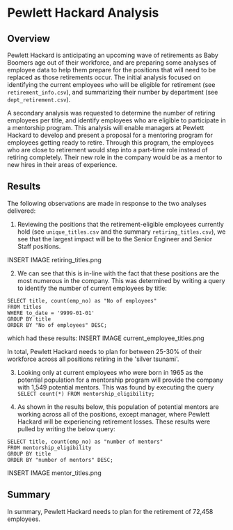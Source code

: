 # Pewlett Hackard Analysis
## Overview
Pewlett Hackard is anticipating an upcoming wave of retirements as Baby Boomers age out of their workforce, and are preparing some analyses of employee data to help them prepare for the positions that will need to be replaced as those retirements occur.  The initial analysis focused on identifying the current employees who will be eligible for retirement (see `retirement_info.csv`), and summarizing their number by department (see `dept_retirement.csv`). 

A secondary analysis was requested to determine the number of retiring employees per title, and identify employees who are eligible to participate in a mentorship program.  This analysis will enable managers at Pewlett Hackard to develop and present a proposal for a mentoring program for employees getting ready to retire. Through this program, the employees who are close to retirement would step into a part-time role instead of retiring completely. Their new role in the company would be as a mentor to new hires in their areas of experience. 

## Results
The following observations are made in response to the two analyses delivered:
 
1. Reviewing the positions that the retirement-eligible employees currently hold (see `unique_titles.csv` and the summary `retiring_titles.csv`), we see that the largest impact will be to the Senior Engineer and Senior Staff positions.

  INSERT IMAGE retiring_titles.png
  
2. We can see that this is in-line with the fact that these positions are the most numerous in the company. This was determined by writing a query to identify the number of current employees by title:
  ```
  SELECT title, count(emp_no) as "No of employees" 
  FROM titles
  WHERE to_date = '9999-01-01'
  GROUP BY title
  ORDER BY "No of employees" DESC;
  ```

  which had these results:
  INSERT IMAGE current_employee_titles.png

In total, Pewlett Hackard needs to plan for between 25-30% of their workforce across all positions retiring in the 'silver tsunami'.

3. Looking only at current employees who were born in 1965 as the potential population for a mentorship program will provide the company with 1,549 potential mentors.  This was found by executing the query `SELECT count(*) FROM mentorship_eligibility;`

4. As shown in the results below, this population of potential mentors are working across all of the positions, except manager, where Pewlett Hackard will be experiencing retirement losses. These results were pulled by writing the below query:

  ```
  SELECT title, count(emp_no) as "number of mentors" 
  FROM mentorship_eligibility
  GROUP BY title
  ORDER BY "number of mentors" DESC;
  ```

  INSERT IMAGE mentor_titles.png

## Summary
In summary, Pewlett Hackard needs to plan for the retirement of 72,458 employees. 




  
